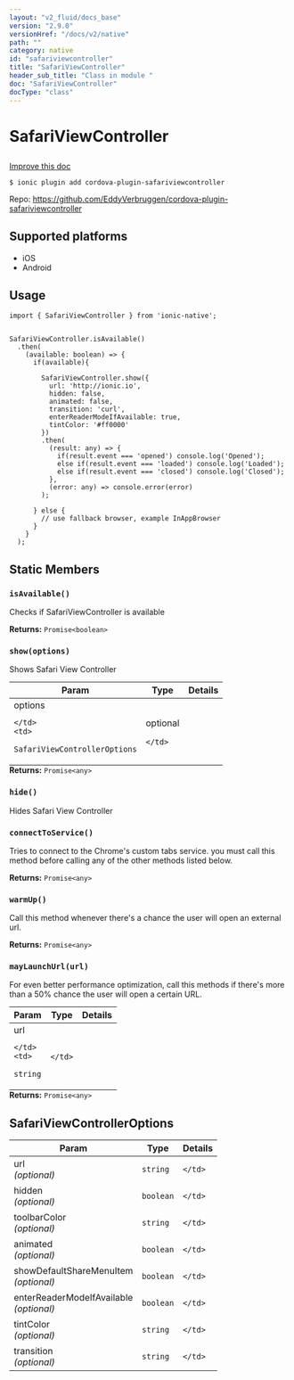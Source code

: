 ```yaml
---
layout: "v2_fluid/docs_base"
version: "2.9.0"
versionHref: "/docs/v2/native"
path: ""
category: native
id: "safariviewcontroller"
title: "SafariViewController"
header_sub_title: "Class in module "
doc: "SafariViewController"
docType: "class"
---
```








<h1 class="api-title">
  
  SafariViewController
  

  

  </h1>

<a class="improve-v2-docs" href="http://github.com/driftyco/ionic-native/edit/master/src/plugins/safari-view-controller.ts#L11">
  Improve this doc
</a>



<!-- decorators -->





<pre><code>$ ionic plugin add cordova-plugin-safariviewcontroller</code></pre>
<p>Repo:
  <a href="https://github.com/EddyVerbruggen/cordova-plugin-safariviewcontroller">
    https://github.com/EddyVerbruggen/cordova-plugin-safariviewcontroller
  </a>
</p>

<!-- description -->



<!-- @platforms tag -->
<h2>Supported platforms</h2>

<ul>
  <li>iOS</li><li>Android</li>
</ul>

<!-- @platforms tag end -->


<!-- if doc.decorators -->

<!-- @usage tag -->

<h2>Usage</h2>

<pre><code>import { SafariViewController } from &#39;ionic-native&#39;;


SafariViewController.isAvailable()
  .then(
    (available: boolean) =&gt; {
      if(available){

        SafariViewController.show({
          url: &#39;http://ionic.io&#39;,
          hidden: false,
          animated: false,
          transition: &#39;curl&#39;,
          enterReaderModeIfAvailable: true,
          tintColor: &#39;#ff0000&#39;
        })
        .then(
          (result: any) =&gt; {
            if(result.event === &#39;opened&#39;) console.log(&#39;Opened&#39;);
            else if(result.event === &#39;loaded&#39;) console.log(&#39;Loaded&#39;);
            else if(result.event === &#39;closed&#39;) console.log(&#39;Closed&#39;);
          },
          (error: any) =&gt; console.error(error)
        );

      } else {
        // use fallback browser, example InAppBrowser
      }
    }
  );
</code></pre>




<!-- @property tags -->


<h2>Static Members</h2>

<div id="isAvailable"></div>
<h3><code>isAvailable()</code>
  
</h3>


Checks if SafariViewController is available






<div class="return-value" markdown="1">
  <i class="icon ion-arrow-return-left"></i>
  <b>Returns:</b> 
<code>Promise&lt;boolean&gt;</code> 
</div>



<div id="show"></div>
<h3><code>show(options)</code>
  
</h3>




Shows Safari View Controller


<table class="table param-table" style="margin:0;">
  <thead>
  <tr>
    <th>Param</th>
    <th>Type</th>
    <th>Details</th>
  </tr>
  </thead>
  <tbody>
  
  <tr>
    <td>
      options
      
      
    </td>
    <td>
      
<code>SafariViewControllerOptions</code>
    </td>
    <td>
      <p>optional</p>

      
    </td>
  </tr>
  
  </tbody>
</table>





<div class="return-value" markdown="1">
  <i class="icon ion-arrow-return-left"></i>
  <b>Returns:</b> 
<code>Promise&lt;any&gt;</code> 
</div>



<div id="hide"></div>
<h3><code>hide()</code>
  
</h3>


Hides Safari View Controller










<div id="connectToService"></div>
<h3><code>connectToService()</code>
  
</h3>


Tries to connect to the  Chrome's custom tabs service. you must call this method before calling any of the other methods listed below.






<div class="return-value" markdown="1">
  <i class="icon ion-arrow-return-left"></i>
  <b>Returns:</b> 
<code>Promise&lt;any&gt;</code> 
</div>



<div id="warmUp"></div>
<h3><code>warmUp()</code>
  
</h3>


Call this method whenever there's a chance the user will open an external url.






<div class="return-value" markdown="1">
  <i class="icon ion-arrow-return-left"></i>
  <b>Returns:</b> 
<code>Promise&lt;any&gt;</code> 
</div>



<div id="mayLaunchUrl"></div>
<h3><code>mayLaunchUrl(url)</code>
  
</h3>


For even better performance optimization, call this methods if there's more than a 50% chance the user will open a certain URL.


<table class="table param-table" style="margin:0;">
  <thead>
  <tr>
    <th>Param</th>
    <th>Type</th>
    <th>Details</th>
  </tr>
  </thead>
  <tbody>
  
  <tr>
    <td>
      url
      
      
    </td>
    <td>
      
<code>string</code>
    </td>
    <td>
      
      
    </td>
  </tr>
  
  </tbody>
</table>





<div class="return-value" markdown="1">
  <i class="icon ion-arrow-return-left"></i>
  <b>Returns:</b> 
<code>Promise&lt;any&gt;</code> 
</div>




<!-- methods on the class -->



<!-- other classes -->

<!-- end other classes -->

<!-- interfaces -->

<!--<h2><a class="anchor" name="interfaces" href="#interfaces"></a>Interfaces</h2>-->


<h2><a class="anchor" name="SafariViewControllerOptions" href="#SafariViewControllerOptions"></a>SafariViewControllerOptions</h2>


<table class="table param-table" style="margin:0;">
  <thead>
  <tr>
    <th>Param</th>
    <th>Type</th>
    <th>Details</th>
  </tr>
  </thead>
  <tbody>
  
  <tr>
    <td>
      url
      <div><em>(optional)</em></div>
    </td>
    <td>
      <code>string</code>
    </td>
    <td>
      
    </td>
  </tr>
  
  <tr>
    <td>
      hidden
      <div><em>(optional)</em></div>
    </td>
    <td>
      <code>boolean</code>
    </td>
    <td>
      
    </td>
  </tr>
  
  <tr>
    <td>
      toolbarColor
      <div><em>(optional)</em></div>
    </td>
    <td>
      <code>string</code>
    </td>
    <td>
      
    </td>
  </tr>
  
  <tr>
    <td>
      animated
      <div><em>(optional)</em></div>
    </td>
    <td>
      <code>boolean</code>
    </td>
    <td>
      
    </td>
  </tr>
  
  <tr>
    <td>
      showDefaultShareMenuItem
      <div><em>(optional)</em></div>
    </td>
    <td>
      <code>boolean</code>
    </td>
    <td>
      
    </td>
  </tr>
  
  <tr>
    <td>
      enterReaderModeIfAvailable
      <div><em>(optional)</em></div>
    </td>
    <td>
      <code>boolean</code>
    </td>
    <td>
      
    </td>
  </tr>
  
  <tr>
    <td>
      tintColor
      <div><em>(optional)</em></div>
    </td>
    <td>
      <code>string</code>
    </td>
    <td>
      
    </td>
  </tr>
  
  <tr>
    <td>
      transition
      <div><em>(optional)</em></div>
    </td>
    <td>
      <code>string</code>
    </td>
    <td>
      
    </td>
  </tr>
  
  </tbody>
</table>





<!-- end interfaces -->

<!-- related link --><!-- end content block -->


<!-- end body block -->

